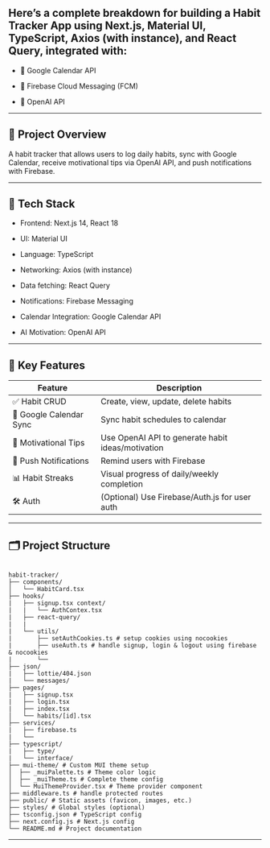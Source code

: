 ## Here’s a complete breakdown for building a Habit Tracker App using Next.js, Material UI, TypeScript, Axios (with instance), and React Query, integrated with:

- 📆 Google Calendar API

- 🔔 Firebase Cloud Messaging (FCM)

- 🧠 OpenAI API

---

## 📘 Project Overview
 A habit tracker that allows users to log daily habits, sync with Google Calendar, receive motivational tips via OpenAI API, and push notifications with Firebase.

---

## 🧱 Tech Stack
 - Frontend: Next.js 14, React 18

 - UI: Material UI

 - Language: TypeScript

 - Networking: Axios (with instance)

 - Data fetching: React Query

 - Notifications: Firebase Messaging

 - Calendar Integration: Google Calendar API

 - AI Motivation: OpenAI API

---

## 🧩 Key Features

| Feature                 | Description                                       |
| ----------------------- | ------------------------------------------------- |
| ✅ Habit CRUD            | Create, view, update, delete habits               |
| 📅 Google Calendar Sync | Sync habit schedules to calendar                  |
| 🧠 Motivational Tips    | Use OpenAI API to generate habit ideas/motivation |
| 🔔 Push Notifications   | Remind users with Firebase                        |
| 📊 Habit Streaks        | Visual progress of daily/weekly completion        |
| 🛠 Auth                 | (Optional) Use Firebase/Auth.js for user auth     |

---

## 🗂 Project Structure

<pre><code>
habit-tracker/
├── components/
│   └── HabitCard.tsx
├── hooks/
|   ├── signup.tsx context/
|   |   └── AuthContex.tsx
|   ├── react-query/
|   |  
|   └── utils/
|       ├── setAuthCookies.ts # setup cookies using nocookies
|       ├── useAuth.ts # handle signup, login & logout using firebase & nocookies
|       └── 
├── json/
|   ├── lottie/404.json
|   └── messages/
├── pages/
|   ├── signup.tsx
|   ├── login.tsx
|   ├── index.tsx
│   └── habits/[id].tsx
├── services/
|   ├── firebase.ts
|   └── 
├── typescript/
|   ├── type/
|   └── interface/
├── mui-theme/ # Custom MUI theme setup
│  ├── _muiPalette.ts # Theme color logic
│  ├── _muiTheme.ts # Complete theme config
│  └── MuiThemeProvider.tsx # Theme provider component
├── middleware.ts # handle protected routes
├── public/ # Static assets (favicon, images, etc.)
├── styles/ # Global styles (optional)
├── tsconfig.json # TypeScript config
├── next.config.js # Next.js config
└── README.md # Project documentation
</code></pre>

---

